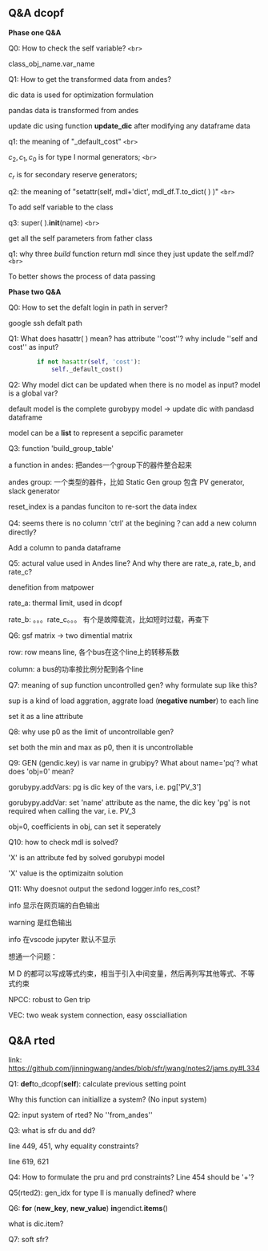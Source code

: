 ## Q&A dcopf

__Phase one Q&A__

Q0: How to check the self variable? `<br>`

class_obj_name.var_name

Q1: How to get the transformed data from andes?

dic data is used for optimization formulation

pandas data is transformed from andes

update dic using function __update_dic__ after modifying any dataframe data

q1: the meaning of "_default_cost" `<br>`

$c_2, c_1, c_0$ is for type I normal generators; `<br>`

$c_r$ is for secondary reserve generators;

q2: the meaning of "setattr(self, mdl+'dict', mdl_df.T.to_dict( ) )" `<br>`

To add self variable to the class

q3: super( ).__init__(name) `<br>`

get all the self parameters from father class

q1: why three _build_ function return mdl since they just update the self.mdl? `<br>`

To better shows the process of data passing

__Phase two Q&A__

Q0: How to set the defalt login in path in server?

google ssh defalt path

Q1: What does hasattr( ) mean? has attribute ''cost''? why include ''self and cost'' as input?

```python
        if not hasattr(self, 'cost'):
            self._default_cost()
```

Q2: Why model dict can be updated when there is no model as input? model is a global var?

default model is the complete gurobypy model → update dic with pandasd dataframe

model can be a __list__ to represent a sepcific parameter

Q3: function 'build_group_table'

a function in andes: 把andes一个group下的器件整合起来

andes group: 一个类型的器件，比如 Static Gen group 包含 PV generator, slack generator

reset_index is a pandas funciton to re-sort the data index

Q4: seems there is no column 'ctrl' at the begining？can add a new column directly?

Add a column to panda dataframe

Q5: actural value used in Andes line? And why there are rate_a, rate_b, and rate_c?

denefition from matpower

rate_a: thermal limit, used in dcopf

rate_b: 。。。rate_c。。。  有个是故障载流，比如短时过载，再查下

Q6: gsf matrix → two dimential matrix

row: row means line, 各个bus在这个line上的转移系数

column: a bus的功率按比例分配到各个line

Q7: meaning of sup function uncontrolled gen? why formulate sup like this?

sup is a kind of load aggration, aggrate load (__negative number__) to each line

set it as a line attribute

Q8: why use p0 as the limit of uncontrollable gen?

set both the min and max as p0, then it is uncontrollable

Q9: GEN (gendic.key) is var name in grubipy? What about name='pq'? what does 'obj=0' mean?

gorubypy.addVars: pg is dic key of the vars, i.e. pg['PV_3']

gorubypy.addVar: set 'name' attribute as the name, the dic key 'pg' is not required when calling the var, i.e. PV_3

obj=0, coefficients in obj, can set it seperately

Q10: how to check mdl is solved?

'X' is an attribute fed by solved gorubypi model

'X' value is the optimizaitn solution

Q11: Why doesnot output the sedond logger.info  res_cost?

info 显示在网页端的白色输出

warning 是红色输出

info 在vscode jupyter 默认不显示

想通一个问题：

M D 的都可以写成等式约束，相当于引入中间变量，然后再列写其他等式、不等式约束

NPCC: robust to Gen trip

VEC: two weak system connection, easy osscialliation

## Q&A rted

link: https://github.com/jinningwang/andes/blob/sfr/jwang/notes2/jams.py#L334

Q1: **def**to_dcopf(**self**):   calculate previous setting point

Why this function can initiallize a system? (No input system)

Q2: input system of rted? No ''from_andes''

Q3: what is sfr du and dd?

line 449, 451, why equality constraints?

line 619, 621

Q4: How to formulate the pru and prd constraints? Line 454 should be '+'?

Q5(rted2): gen_idx for type II is manually defined? where 

Q6: **for** (**new_key**, **new_value**) **in**gendict.**items**()

what is dic.item?

Q7: soft sfr?
